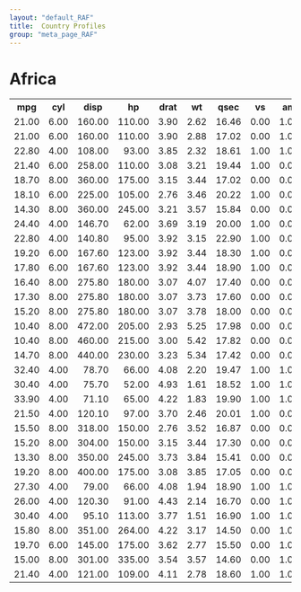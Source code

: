 ```yaml
---
layout: "default_RAF"
title:  Country Profiles
group: "meta_page_RAF"
---
```


#  Africa


<!-- html table generated in R 3.2.2 by xtable 1.7-4 package -->
<!-- Fri Oct 30 13:16:22 2015 -->
<table class="table table-striped table-hover">
<tr> <th> mpg </th> <th> cyl </th> <th> disp </th> <th> hp </th> <th> drat </th> <th> wt </th> <th> qsec </th> <th> vs </th> <th> am </th> <th> gear </th> <th> carb </th>  </tr>
 <tr> <td align="right"> 21.00 </td> <td align="right"> 6.00 </td> <td align="right"> 160.00 </td> <td align="right"> 110.00 </td> <td align="right"> 3.90 </td> <td align="right"> 2.62 </td> <td align="right"> 16.46 </td> <td align="right"> 0.00 </td> <td align="right"> 1.00 </td> <td align="right"> 4.00 </td> <td align="right"> 4.00 </td> </tr>
  <tr> <td align="right"> 21.00 </td> <td align="right"> 6.00 </td> <td align="right"> 160.00 </td> <td align="right"> 110.00 </td> <td align="right"> 3.90 </td> <td align="right"> 2.88 </td> <td align="right"> 17.02 </td> <td align="right"> 0.00 </td> <td align="right"> 1.00 </td> <td align="right"> 4.00 </td> <td align="right"> 4.00 </td> </tr>
  <tr> <td align="right"> 22.80 </td> <td align="right"> 4.00 </td> <td align="right"> 108.00 </td> <td align="right"> 93.00 </td> <td align="right"> 3.85 </td> <td align="right"> 2.32 </td> <td align="right"> 18.61 </td> <td align="right"> 1.00 </td> <td align="right"> 1.00 </td> <td align="right"> 4.00 </td> <td align="right"> 1.00 </td> </tr>
  <tr> <td align="right"> 21.40 </td> <td align="right"> 6.00 </td> <td align="right"> 258.00 </td> <td align="right"> 110.00 </td> <td align="right"> 3.08 </td> <td align="right"> 3.21 </td> <td align="right"> 19.44 </td> <td align="right"> 1.00 </td> <td align="right"> 0.00 </td> <td align="right"> 3.00 </td> <td align="right"> 1.00 </td> </tr>
  <tr> <td align="right"> 18.70 </td> <td align="right"> 8.00 </td> <td align="right"> 360.00 </td> <td align="right"> 175.00 </td> <td align="right"> 3.15 </td> <td align="right"> 3.44 </td> <td align="right"> 17.02 </td> <td align="right"> 0.00 </td> <td align="right"> 0.00 </td> <td align="right"> 3.00 </td> <td align="right"> 2.00 </td> </tr>
  <tr> <td align="right"> 18.10 </td> <td align="right"> 6.00 </td> <td align="right"> 225.00 </td> <td align="right"> 105.00 </td> <td align="right"> 2.76 </td> <td align="right"> 3.46 </td> <td align="right"> 20.22 </td> <td align="right"> 1.00 </td> <td align="right"> 0.00 </td> <td align="right"> 3.00 </td> <td align="right"> 1.00 </td> </tr>
  <tr> <td align="right"> 14.30 </td> <td align="right"> 8.00 </td> <td align="right"> 360.00 </td> <td align="right"> 245.00 </td> <td align="right"> 3.21 </td> <td align="right"> 3.57 </td> <td align="right"> 15.84 </td> <td align="right"> 0.00 </td> <td align="right"> 0.00 </td> <td align="right"> 3.00 </td> <td align="right"> 4.00 </td> </tr>
  <tr> <td align="right"> 24.40 </td> <td align="right"> 4.00 </td> <td align="right"> 146.70 </td> <td align="right"> 62.00 </td> <td align="right"> 3.69 </td> <td align="right"> 3.19 </td> <td align="right"> 20.00 </td> <td align="right"> 1.00 </td> <td align="right"> 0.00 </td> <td align="right"> 4.00 </td> <td align="right"> 2.00 </td> </tr>
  <tr> <td align="right"> 22.80 </td> <td align="right"> 4.00 </td> <td align="right"> 140.80 </td> <td align="right"> 95.00 </td> <td align="right"> 3.92 </td> <td align="right"> 3.15 </td> <td align="right"> 22.90 </td> <td align="right"> 1.00 </td> <td align="right"> 0.00 </td> <td align="right"> 4.00 </td> <td align="right"> 2.00 </td> </tr>
  <tr> <td align="right"> 19.20 </td> <td align="right"> 6.00 </td> <td align="right"> 167.60 </td> <td align="right"> 123.00 </td> <td align="right"> 3.92 </td> <td align="right"> 3.44 </td> <td align="right"> 18.30 </td> <td align="right"> 1.00 </td> <td align="right"> 0.00 </td> <td align="right"> 4.00 </td> <td align="right"> 4.00 </td> </tr>
  <tr> <td align="right"> 17.80 </td> <td align="right"> 6.00 </td> <td align="right"> 167.60 </td> <td align="right"> 123.00 </td> <td align="right"> 3.92 </td> <td align="right"> 3.44 </td> <td align="right"> 18.90 </td> <td align="right"> 1.00 </td> <td align="right"> 0.00 </td> <td align="right"> 4.00 </td> <td align="right"> 4.00 </td> </tr>
  <tr> <td align="right"> 16.40 </td> <td align="right"> 8.00 </td> <td align="right"> 275.80 </td> <td align="right"> 180.00 </td> <td align="right"> 3.07 </td> <td align="right"> 4.07 </td> <td align="right"> 17.40 </td> <td align="right"> 0.00 </td> <td align="right"> 0.00 </td> <td align="right"> 3.00 </td> <td align="right"> 3.00 </td> </tr>
  <tr> <td align="right"> 17.30 </td> <td align="right"> 8.00 </td> <td align="right"> 275.80 </td> <td align="right"> 180.00 </td> <td align="right"> 3.07 </td> <td align="right"> 3.73 </td> <td align="right"> 17.60 </td> <td align="right"> 0.00 </td> <td align="right"> 0.00 </td> <td align="right"> 3.00 </td> <td align="right"> 3.00 </td> </tr>
  <tr> <td align="right"> 15.20 </td> <td align="right"> 8.00 </td> <td align="right"> 275.80 </td> <td align="right"> 180.00 </td> <td align="right"> 3.07 </td> <td align="right"> 3.78 </td> <td align="right"> 18.00 </td> <td align="right"> 0.00 </td> <td align="right"> 0.00 </td> <td align="right"> 3.00 </td> <td align="right"> 3.00 </td> </tr>
  <tr> <td align="right"> 10.40 </td> <td align="right"> 8.00 </td> <td align="right"> 472.00 </td> <td align="right"> 205.00 </td> <td align="right"> 2.93 </td> <td align="right"> 5.25 </td> <td align="right"> 17.98 </td> <td align="right"> 0.00 </td> <td align="right"> 0.00 </td> <td align="right"> 3.00 </td> <td align="right"> 4.00 </td> </tr>
  <tr> <td align="right"> 10.40 </td> <td align="right"> 8.00 </td> <td align="right"> 460.00 </td> <td align="right"> 215.00 </td> <td align="right"> 3.00 </td> <td align="right"> 5.42 </td> <td align="right"> 17.82 </td> <td align="right"> 0.00 </td> <td align="right"> 0.00 </td> <td align="right"> 3.00 </td> <td align="right"> 4.00 </td> </tr>
  <tr> <td align="right"> 14.70 </td> <td align="right"> 8.00 </td> <td align="right"> 440.00 </td> <td align="right"> 230.00 </td> <td align="right"> 3.23 </td> <td align="right"> 5.34 </td> <td align="right"> 17.42 </td> <td align="right"> 0.00 </td> <td align="right"> 0.00 </td> <td align="right"> 3.00 </td> <td align="right"> 4.00 </td> </tr>
  <tr> <td align="right"> 32.40 </td> <td align="right"> 4.00 </td> <td align="right"> 78.70 </td> <td align="right"> 66.00 </td> <td align="right"> 4.08 </td> <td align="right"> 2.20 </td> <td align="right"> 19.47 </td> <td align="right"> 1.00 </td> <td align="right"> 1.00 </td> <td align="right"> 4.00 </td> <td align="right"> 1.00 </td> </tr>
  <tr> <td align="right"> 30.40 </td> <td align="right"> 4.00 </td> <td align="right"> 75.70 </td> <td align="right"> 52.00 </td> <td align="right"> 4.93 </td> <td align="right"> 1.61 </td> <td align="right"> 18.52 </td> <td align="right"> 1.00 </td> <td align="right"> 1.00 </td> <td align="right"> 4.00 </td> <td align="right"> 2.00 </td> </tr>
  <tr> <td align="right"> 33.90 </td> <td align="right"> 4.00 </td> <td align="right"> 71.10 </td> <td align="right"> 65.00 </td> <td align="right"> 4.22 </td> <td align="right"> 1.83 </td> <td align="right"> 19.90 </td> <td align="right"> 1.00 </td> <td align="right"> 1.00 </td> <td align="right"> 4.00 </td> <td align="right"> 1.00 </td> </tr>
  <tr> <td align="right"> 21.50 </td> <td align="right"> 4.00 </td> <td align="right"> 120.10 </td> <td align="right"> 97.00 </td> <td align="right"> 3.70 </td> <td align="right"> 2.46 </td> <td align="right"> 20.01 </td> <td align="right"> 1.00 </td> <td align="right"> 0.00 </td> <td align="right"> 3.00 </td> <td align="right"> 1.00 </td> </tr>
  <tr> <td align="right"> 15.50 </td> <td align="right"> 8.00 </td> <td align="right"> 318.00 </td> <td align="right"> 150.00 </td> <td align="right"> 2.76 </td> <td align="right"> 3.52 </td> <td align="right"> 16.87 </td> <td align="right"> 0.00 </td> <td align="right"> 0.00 </td> <td align="right"> 3.00 </td> <td align="right"> 2.00 </td> </tr>
  <tr> <td align="right"> 15.20 </td> <td align="right"> 8.00 </td> <td align="right"> 304.00 </td> <td align="right"> 150.00 </td> <td align="right"> 3.15 </td> <td align="right"> 3.44 </td> <td align="right"> 17.30 </td> <td align="right"> 0.00 </td> <td align="right"> 0.00 </td> <td align="right"> 3.00 </td> <td align="right"> 2.00 </td> </tr>
  <tr> <td align="right"> 13.30 </td> <td align="right"> 8.00 </td> <td align="right"> 350.00 </td> <td align="right"> 245.00 </td> <td align="right"> 3.73 </td> <td align="right"> 3.84 </td> <td align="right"> 15.41 </td> <td align="right"> 0.00 </td> <td align="right"> 0.00 </td> <td align="right"> 3.00 </td> <td align="right"> 4.00 </td> </tr>
  <tr> <td align="right"> 19.20 </td> <td align="right"> 8.00 </td> <td align="right"> 400.00 </td> <td align="right"> 175.00 </td> <td align="right"> 3.08 </td> <td align="right"> 3.85 </td> <td align="right"> 17.05 </td> <td align="right"> 0.00 </td> <td align="right"> 0.00 </td> <td align="right"> 3.00 </td> <td align="right"> 2.00 </td> </tr>
  <tr> <td align="right"> 27.30 </td> <td align="right"> 4.00 </td> <td align="right"> 79.00 </td> <td align="right"> 66.00 </td> <td align="right"> 4.08 </td> <td align="right"> 1.94 </td> <td align="right"> 18.90 </td> <td align="right"> 1.00 </td> <td align="right"> 1.00 </td> <td align="right"> 4.00 </td> <td align="right"> 1.00 </td> </tr>
  <tr> <td align="right"> 26.00 </td> <td align="right"> 4.00 </td> <td align="right"> 120.30 </td> <td align="right"> 91.00 </td> <td align="right"> 4.43 </td> <td align="right"> 2.14 </td> <td align="right"> 16.70 </td> <td align="right"> 0.00 </td> <td align="right"> 1.00 </td> <td align="right"> 5.00 </td> <td align="right"> 2.00 </td> </tr>
  <tr> <td align="right"> 30.40 </td> <td align="right"> 4.00 </td> <td align="right"> 95.10 </td> <td align="right"> 113.00 </td> <td align="right"> 3.77 </td> <td align="right"> 1.51 </td> <td align="right"> 16.90 </td> <td align="right"> 1.00 </td> <td align="right"> 1.00 </td> <td align="right"> 5.00 </td> <td align="right"> 2.00 </td> </tr>
  <tr> <td align="right"> 15.80 </td> <td align="right"> 8.00 </td> <td align="right"> 351.00 </td> <td align="right"> 264.00 </td> <td align="right"> 4.22 </td> <td align="right"> 3.17 </td> <td align="right"> 14.50 </td> <td align="right"> 0.00 </td> <td align="right"> 1.00 </td> <td align="right"> 5.00 </td> <td align="right"> 4.00 </td> </tr>
  <tr> <td align="right"> 19.70 </td> <td align="right"> 6.00 </td> <td align="right"> 145.00 </td> <td align="right"> 175.00 </td> <td align="right"> 3.62 </td> <td align="right"> 2.77 </td> <td align="right"> 15.50 </td> <td align="right"> 0.00 </td> <td align="right"> 1.00 </td> <td align="right"> 5.00 </td> <td align="right"> 6.00 </td> </tr>
  <tr> <td align="right"> 15.00 </td> <td align="right"> 8.00 </td> <td align="right"> 301.00 </td> <td align="right"> 335.00 </td> <td align="right"> 3.54 </td> <td align="right"> 3.57 </td> <td align="right"> 14.60 </td> <td align="right"> 0.00 </td> <td align="right"> 1.00 </td> <td align="right"> 5.00 </td> <td align="right"> 8.00 </td> </tr>
  <tr> <td align="right"> 21.40 </td> <td align="right"> 4.00 </td> <td align="right"> 121.00 </td> <td align="right"> 109.00 </td> <td align="right"> 4.11 </td> <td align="right"> 2.78 </td> <td align="right"> 18.60 </td> <td align="right"> 1.00 </td> <td align="right"> 1.00 </td> <td align="right"> 4.00 </td> <td align="right"> 2.00 </td> </tr>
  </table>

